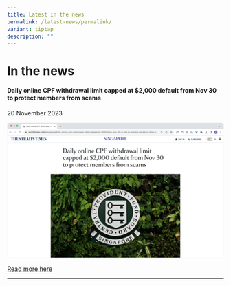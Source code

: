 ```yaml
---
title: Latest in the news
permalink: /latest-news/permalink/
variant: tiptap
description: ""
---
```

<h1>In the news</h1><p></p><h4>Daily online CPF withdrawal limit capped at $2,000 default from Nov 30 to protect members from scams</h4><p>20 November 2023</p><div class="isomer-image-wrapper"><img alt="" src="/images/cpf.png"></div><p></p><p><a href="https://www.straitstimes.com/singapore/daily-online-cpf-withdrawal-limit-capped-at-2000-from-nov-30-in-bid-to-protect-members-from-scams" rel="noopener noreferrer nofollow" target="_blank">Read more here</a></p><hr><p></p>